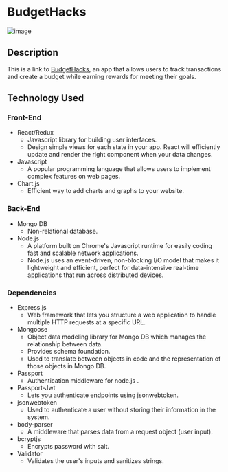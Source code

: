 # BudgetHacks
![image](https://user-images.githubusercontent.com/70980012/115941670-339f7700-a45b-11eb-8459-fe705a3c3408.png)

## Description
This is a link to [BudgetHacks](https://budgethacks.herokuapp.com/#/), an app that allows users to track transactions and create a budget while earning rewards for meeting their goals.

## Technology Used

### Front-End
* React/Redux
  * Javascript library for building user interfaces.
  * Design simple views for each state in your app. React will efficiently update and render the right component when your data changes.
* Javascript
  * A popular programming language that allows users to implement complex features on web pages.
* Chart.js
  * Efficient way to add charts and graphs to your website.

### Back-End
* Mongo DB
  * Non-relational database.
* Node.js
  * A platform built on Chrome's Javascript runtime for easily coding fast and scalable network applications. 
  * Node.js uses an event-driven, non-blocking I/O model that makes it lightweight and efficient, perfect for data-intensive real-time applications that run across distributed devices.

### Dependencies
* Express.js
  * Web framework that lets you structure a web application to handle multiple HTTP requests at a specific URL. 
* Mongoose
  * Object data modeling library for Mongo DB which manages the relationship between data. 
  * Provides schema foundation.
  * Used to translate between objects in code and the representation of those objects in Mongo DB.
* Passport
  * Authentication middleware for node.js .
* Passport-Jwt
  * Lets you authenticate endpoints using jsonwebtoken.
* jsonwebtoken
  * Used to authenticate a user without storing their information in the system.
* body-parser
  * A middleware that parses data from a request object (user input).
* bcryptjs
  * Encrypts password with salt.
* Validator
  * Validates the user's inputs and sanitizes strings.

